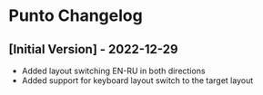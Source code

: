 # Punto Changelog

## [Initial Version] - 2022-12-29

- Added layout switching EN-RU in both directions
- Added support for keyboard layout switch to the target layout